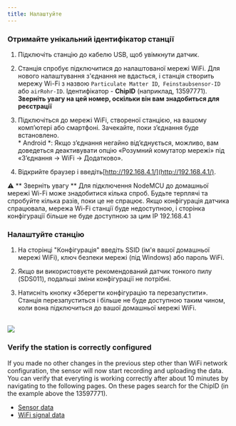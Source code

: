 ```yaml
---
title: Налаштуйте
---
```

### Отримайте унікальний ідентифікатор станції
1. Підключіть станцію до кабелю USB, щоб увімкнути датчик.

2. Станція спробує підключитися до налаштованої мережі WiFi. Для нового налаштування з'єднання не вдасться, і станція створить мережу Wi-Fi з назвою `Particulate Matter ID`,` Feinstaubsensor-ID` або `airRohr-ID`. Ідентифікатор - **ChipID** (наприклад, 13597771). **Зверніть увагу на цей номер, оскільки він вам знадобиться для реєстрації**

3. Підключіться до мережі WiFi, створеної станцією, на вашому комп’ютері або смартфоні. Зачекайте, поки з’єднання буде встановлено. <br> * Android *: Якщо з’єднання негайно від’єднується, можливо, вам доведеться деактивувати опцію «Розумний комутатор мережі» під «З’єднання -> WiFi -> Додатково».

4. Відкрийте браузер і введіть[http://192.168.4.1/](http://192.168.4.1/).

⚠️ ** Зверніть увагу ** Для підключення NodeMCU до домашньої мережі Wi-Fi може знадобитися кілька спроб. Будьте терплячі та спробуйте кілька разів, поки це не спрацює. Якщо конфігурація датчика спрацювала, мережа Wi-Fi станції буде недоступною, і сторінка конфігурації більше не буде доступною за цим IP 192.168.4.1

### Налаштуйте станцію
1. На сторінці "Конфігурація" введіть SSID (ім'я вашої домашньої мережі WiFi), ключ безпеки мережі (під Windows) або пароль WiFi.

2. Якщо ви використовуєте рекомендований датчик тонкого пилу (SDS011), подальші зміни конфігурації не потрібні.

3. Натисніть кнопку «Зберегти конфігурацію та перезапустити». Станція перезапуститься і більше не буде доступною таким чином, коли вона підключиться до вашої домашньої мережі WiFi.

<br>

<img src="../docs/airrohr_config_initial.jpg" loading="lazy"/>
<br>

### Verify the station is correctly configured
If you made no other changes in the previous step other than WiFi network configuration, the sensor will now start recording and uploading the data. You can verify that everyting is working correctly after about 10 minutes by navigating to the following pages. On these pages search for the ChipID (in the example above the 13597771).

 * [Sensor data](https://www.madavi.de/sensor/graph.php)
 * [WiFi signal data](https://www.madavi.de/sensor/signal.php)
